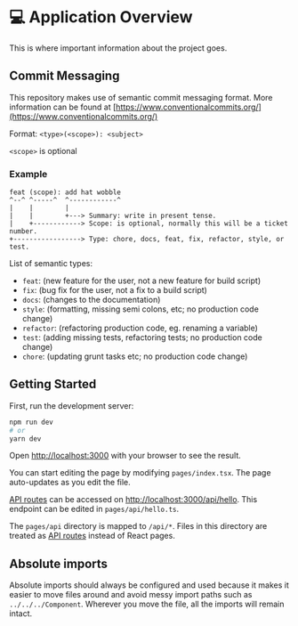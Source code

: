 # 💻 Application Overview

This is where important information about the project goes.

## Commit Messaging

This repository makes use of semantic commit messaging format. More information can be found at [https://www.conventionalcommits.org/](https://www.conventionalcommits.org/)

Format: `<type>(<scope>): <subject>`

`<scope>` is optional

### Example

```
feat (scope): add hat wobble
^--^ ^-----^  ^------------^
|    |        |
|    |        +---> Summary: write in present tense.
|    +------------> Scope: is optional, normally this will be a ticket number.
+-----------------> Type: chore, docs, feat, fix, refactor, style, or test.
```

List of semantic types:

- `feat`: (new feature for the user, not a new feature for build script)
- `fix`: (bug fix for the user, not a fix to a build script)
- `docs`: (changes to the documentation)
- `style`: (formatting, missing semi colons, etc; no production code change)
- `refactor`: (refactoring production code, eg. renaming a variable)
- `test`: (adding missing tests, refactoring tests; no production code change)
- `chore`: (updating grunt tasks etc; no production code change)

## Getting Started

First, run the development server:

```bash
npm run dev
# or
yarn dev
```

Open [http://localhost:3000](http://localhost:3000) with your browser to see the result.

You can start editing the page by modifying `pages/index.tsx`. The page auto-updates as you edit the file.

[API routes](https://nextjs.org/docs/api-routes/introduction) can be accessed on [http://localhost:3000/api/hello](http://localhost:3000/api/hello). This endpoint can be edited in `pages/api/hello.ts`.

The `pages/api` directory is mapped to `/api/*`. Files in this directory are treated as [API routes](https://nextjs.org/docs/api-routes/introduction) instead of React pages.

## Absolute imports

Absolute imports should always be configured and used because it makes it easier to move files around and avoid messy import paths such as `../../../Component`. Wherever you move the file, all the imports will remain intact.
